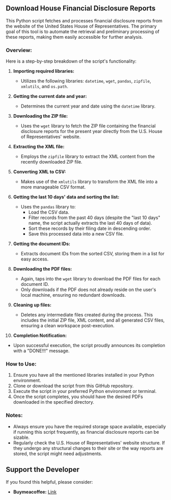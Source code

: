 ## Download House Financial Disclosure Reports

This Python script fetches and processes financial disclosure reports from the website of the United States House of Representatives. The primary goal of this tool is to automate the retrieval and preliminary processing of these reports, making them easily accessible for further analysis.

### Overview:
Here is a step-by-step breakdown of the script's functionality:

1. **Importing required libraries:** 
   - Utilizes the following libraries: `datetime`, `wget`, `pandas`, `zipfile`, `xmlutils`, and `os.path`.

2. **Getting the current date and year:** 
   - Determines the current year and date using the `datetime` library.

3. **Downloading the ZIP file:** 
   - Uses the `wget` library to fetch the ZIP file containing the financial disclosure reports for the present year directly from the U.S. House of Representatives' website.

4. **Extracting the XML file:** 
   - Employs the `zipfile` library to extract the XML content from the recently downloaded ZIP file.

5. **Converting XML to CSV:** 
   - Makes use of the `xmlutils` library to transform the XML file into a more manageable CSV format.

6. **Getting the last 10 days' data and sorting the list:** 
   - Uses the `pandas` library to:
     - Load the CSV data.
     - Filter records from the past 40 days (despite the "last 10 days" name, the script actually extracts the last 40 days of data).
     - Sort these records by their filing date in descending order.
     - Save this processed data into a new CSV file.

7. **Getting the document IDs:** 
   - Extracts document IDs from the sorted CSV, storing them in a list for easy access.

8. **Downloading the PDF files:** 
   - Again, taps into the `wget` library to download the PDF files for each document ID.
   - Only downloads if the PDF does not already reside on the user's local machine, ensuring no redundant downloads.

9. **Cleaning up files:** 
   - Deletes any intermediate files created during the process. This includes the initial ZIP file, XML content, and all generated CSV files, ensuring a clean workspace post-execution.

10. **Completion Notification:** 
   - Upon successful execution, the script proudly announces its completion with a "DONE!!!" message.

### How to Use:
1. Ensure you have all the mentioned libraries installed in your Python environment.
2. Clone or download the script from this GitHub repository.
3. Execute the script in your preferred Python environment or terminal.
4. Once the script completes, you should have the desired PDFs downloaded in the specified directory.

### Notes:
- Always ensure you have the required storage space available, especially if running this script frequently, as financial disclosure reports can be sizable.
- Regularly check the U.S. House of Representatives' website structure. If they undergo any structural changes to their site or the way reports are stored, the script might need adjustments.

## Support the Developer

If you found this helpful, please consider:

- **Buymeacoffee:** [Link](http://buymeacoffee.com/alteredadmin)
